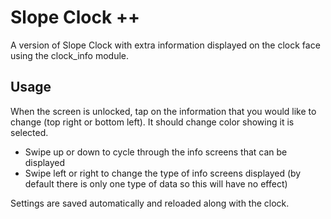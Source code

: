 # Slope Clock ++

A version of Slope Clock with extra information displayed on
the clock face using the clock_info module.

## Usage

When the screen is unlocked, tap on the information that you would like
to change (top right or  bottom left). It should change color showing
it is selected.

* Swipe up or down to cycle through the info screens that can be displayed
* Swipe left or right to change the type of info screens displayed (by default
  there is only one type of data so this will have no effect)

Settings are saved automatically and reloaded along with the clock.
